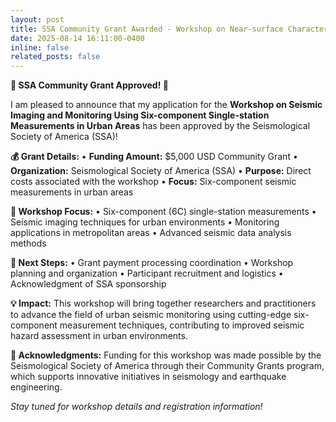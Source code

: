```yaml
---
layout: post
title: SSA Community Grant Awarded - Workshop on Near-surface Characterization
date: 2025-08-14 16:11:00-0400
inline: false
related_posts: false
---
```


**🎉 SSA Community Grant Approved! 🚀**

I am pleased to announce that my application for the **Workshop on Seismic Imaging and Monitoring Using Six-component Single-station Measurements in Urban Areas** has been approved by the Seismological Society of America (SSA)!

**💰 Grant Details:**
• **Funding Amount:** $5,000 USD Community Grant
• **Organization:** Seismological Society of America (SSA)
• **Purpose:** Direct costs associated with the workshop
• **Focus:** Six-component seismic measurements in urban areas

**🔬 Workshop Focus:**
• Six-component (6C) single-station measurements
• Seismic imaging techniques for urban environments
• Monitoring applications in metropolitan areas
• Advanced seismic data analysis methods

**📅 Next Steps:**
• Grant payment processing coordination
• Workshop planning and organization
• Participant recruitment and logistics
• Acknowledgment of SSA sponsorship

**💡 Impact:**
This workshop will bring together researchers and practitioners to advance the field of urban seismic monitoring using cutting-edge six-component measurement techniques, contributing to improved seismic hazard assessment in urban environments.

**🙏 Acknowledgments:**
Funding for this workshop was made possible by the Seismological Society of America through their Community Grants program, which supports innovative initiatives in seismology and earthquake engineering.

*Stay tuned for workshop details and registration information!*
